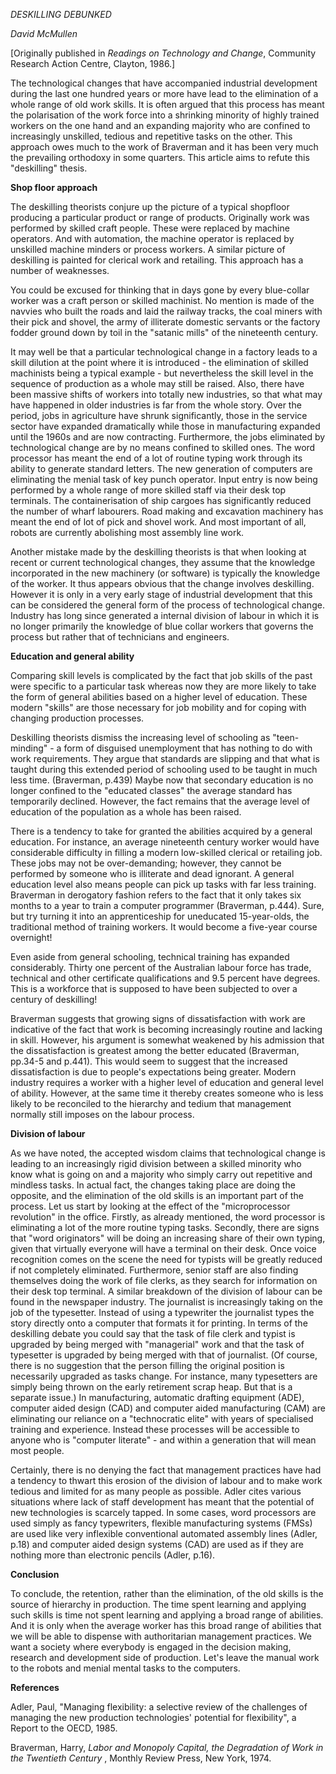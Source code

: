 ﻿*DESKILLING DEBUNKED*

_David McMullen_

[Originally published in _Readings on Technology and Change_, Community Research Action Centre, Clayton, 1986.]

The technological changes that have accompanied industrial development during the last one hundred years or more have lead to the elimination of a whole range of old work skills. It is often argued that this process has meant the polarisation of the work force into a shrinking minority of highly trained workers on the one hand and an expanding majority who are confined to increasingly unskilled, tedious and repetitive tasks on the other. This approach owes much to the work of Braverman and it has been very much the prevailing orthodoxy in some quarters. This article aims to refute this "deskilling" thesis.

**Shop floor approach**

The deskilling theorists conjure up the picture of a typical shopfloor producing a particular product or range of products. Originally work was performed by skilled craft people. These were replaced by machine operators. And with automation, the machine operator is replaced by unskilled machine minders or process workers. A similar picture of deskilling is painted for clerical work and retailing. This approach has a number of weaknesses.

You could be excused for thinking that in days gone by every blue-collar worker was a craft person or skilled machinist. No mention is made of the navvies who built the roads and laid the railway tracks, the coal miners with their pick and shovel, the army of illiterate domestic servants or the factory fodder ground down by toil in the "satanic mills" of the nineteenth century.

It may well be that a particular technological change in a factory leads to a skill dilution at the point where it is introduced - the elimination of skilled machinists being a typical example - but nevertheless the skill level in the sequence of production as a whole may still be raised. Also, there have been massive shifts of workers into totally new industries, so that what may have happened in older industries is far from the whole story. Over the period, jobs in agriculture have shrunk significantly, those in the service sector have expanded dramatically while those in manufacturing expanded until the 1960s and are now contracting. Furthermore, the jobs eliminated by technological change are by no means confined to skilled ones. The word processor has meant the end of a lot of routine typing work through its ability to generate standard letters. The new generation of computers are eliminating the menial task of key punch operator. Input entry is now being performed by a whole range of more skilled staff via their desk top terminals. The containerisation of ship cargoes has significantly reduced the number of wharf labourers. Road making and excavation machinery has meant the end of lot of pick and shovel work. And most important of all, robots are currently abolishing most assembly line work.

Another mistake made by the deskilling theorists is that when looking at recent or current technological changes, they assume that the knowledge incorporated in the new machinery (or software) is typically the knowledge of the worker. It thus appears obvious that the change involves deskilling. However it is only in a very early stage of industrial development that this can be considered the general form of the process of technological change. Industry has long since generated a internal division of labour in which it is no longer primarily the knowledge of blue collar workers that governs the process but rather that of technicians and engineers.

**Education and general ability**

Comparing skill levels is complicated by the fact that job skills of the past were specific to a particular task whereas now they are more likely to take the form of general abilities based on a higher level of education. These modern "skills" are those necessary for job mobility and for coping with changing production processes.

Deskilling theorists dismiss the increasing level of schooling as "teen-minding" - a form of disguised unemployment that has nothing to do with work requirements. They argue that standards are slipping and that what is taught during this extended period of schooling used to be taught in much less time. (Braverman, p.439) Maybe now that secondary education is no longer confined to the "educated classes" the average standard has temporarily declined. However, the fact remains that the average level of education of the population as a whole has been raised.

There is a tendency to take for granted the abilities acquired by a general education. For instance, an average nineteenth century worker would have considerable difficulty in filling a modern low-skilled clerical or retailing job. These jobs may not be over-demanding; however, they cannot be performed by someone who is illiterate and dead ignorant. A general education level also means people can pick up tasks with far less training. Braverman in derogatory fashion refers to the fact that it only takes six months to a year to train a computer programmer (Braverman, p.444). Sure, but try turning it into an apprenticeship for uneducated 15-year-olds, the traditional method of training workers. It would become a five-year course overnight!

Even aside from general schooling, technical training has expanded considerably. Thirty one percent of the Australian labour force has trade, technical and other certificate qualifications and 9.5 percent have degrees. This is a workforce that is supposed to have been subjected to over a century of deskilling!

Braverman suggests that growing signs of dissatisfaction with work are indicative of the fact that work is becoming increasingly routine and lacking in skill. However, his argument is somewhat weakened by his admission that the dissatisfaction is greatest among the better educated (Braverman, pp.34-5 and p.441). This would seem to suggest that the increased dissatisfaction is due to people's expectations being greater. Modern industry requires a worker with a higher level of education and general level of ability. However, at the same time it thereby creates someone who is less likely to be reconciled to the hierarchy and tedium that management normally still imposes on the labour process.

**Division of labour**

As we have noted, the accepted wisdom claims that technological change is leading to an increasingly rigid division between a skilled minority who know what is going on and a majority who simply carry out repetitive and mindless tasks. In actual fact, the changes taking place are doing the opposite, and the elimination of the old skills is an important part of the process. Let us start by looking at the effect of the "microprocessor revolution" in the office. Firstly, as already mentioned, the word processor is eliminating a lot of the more routine typing tasks. Secondly, there are signs that "word originators" will be doing an increasing share of their own typing, given that virtually everyone will have a terminal on their desk. Once voice recognition comes on the scene the need for typists will be greatly reduced if not completely eliminated. Furthermore, senior staff are also finding themselves doing the work of file clerks, as they search for information on their desk top terminal. A similar breakdown of the division of labour can be found in the newspaper industry. The journalist is increasingly taking on the job of the typesetter. Instead of using a typewriter the journalist types the story directly onto a computer that formats it for printing. In terms of the deskilling debate you could say that the task of file clerk and typist is upgraded by being merged with "managerial" work and that the task of typesetter is upgraded by being merged with that of journalist. (Of course, there is no suggestion that the person filling the original position is necessarily upgraded as tasks change. For instance, many typesetters are simply being thrown on the early retirement scrap heap. But that is a separate issue.) In manufacturing, automatic drafting equipment (ADE), computer aided design (CAD) and computer aided manufacturing (CAM) are eliminating our reliance on a "technocratic elite" with years of specialised training and experience. Instead these processes will be accessible to anyone who is "computer literate" - and within a generation that will mean most people.

Certainly, there is no denying the fact that management practices have had a tendency to thwart this erosion of the division of labour and to make work tedious and limited for as many people as possible. Adler cites various situations where lack of staff development has meant that the potential of new technologies is scarcely tapped. In some cases, word processors are used simply as fancy typewriters, flexible manufacturing systems (FMSs) are used like very inflexible conventional automated assembly lines (Adler, p.18) and computer aided design systems (CAD) are used as if they are nothing more than electronic pencils (Adler, p.16).

**Conclusion**

To conclude, the retention, rather than the elimination, of the old skills is the source of hierarchy in production. The time spent learning and applying such skills is time not spent learning and applying a broad range of abilities. And it is only when the average worker has this broad range of abilities that we will be able to dispense with authoritarian management practices. We want a society where everybody is engaged in the decision making, research and development side of production. Let's leave the manual work to the robots and menial mental tasks to the computers.

**References**

Adler, Paul, "Managing flexibility: a selective review of the challenges of managing the new production technologies' potential for flexibility", a Report to the OECD, 1985.

Braverman, Harry, _Labor and Monopoly Capital, the Degradation of Work in the Twentieth Century_ , Monthly Review Press, New York, 1974.